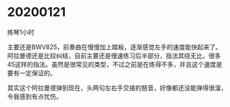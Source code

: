 # 20200121

练琴1小时

主要还是BWV825，前奏曲在慢慢加上踏板，逐渐感觉左手的速度能快起来了。阿拉曼德还是比较纠结，目前主要还是慢速练习后半部分，指法其绕无比，很多45这样的指法。虽然是很常见的类型，不过之前是在练得不多，并且这个速度是要有一定保证的。

其实这个阿拉曼德弹到现在，头两句左右手交接的琶音，好像都还没能弹得很溜，令我感到有点忧伤。
